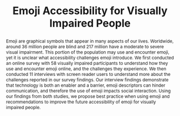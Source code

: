 ---
layout: publication
category: 'Full Paper'
title: "Emoji Accessibility for Visually Impaired People"
authors: Garreth W. Tigwell, Benjamin M. Gorman, Rachel Menzies
year-published: 2020
link: "https://dl.acm.org/doi/abs/10.1145/3313831.3376267"
abstract: Emoji are graphical symbols that appear in many aspects of our lives. Worldwide, around 36 million people are blind and 217 million have a moderate to severe visual impairment. This portion of the population may use and encounter emoji, yet it is unclear what accessibility challenges emoji introduce. We first conducted an online survey with 58 visually impaired participants to understand how they use and encounter emoji online, and the challenges they experience. We then conducted 11 interviews with screen reader users to understand more about the challenges reported in our survey findings. Our interview findings demonstrate that technology is both an enabler and a barrier, emoji descriptors can hinder communication, and therefore the use of emoji impacts social interaction. Using our findings from both studies, we propose best practice when using emoji and recommendations to improve the future accessibility of emoji for visually impaired people.
---